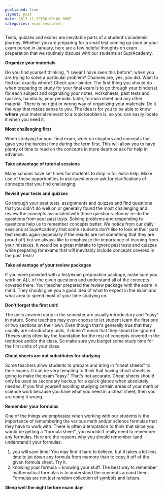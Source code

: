 ```yaml
---
published: true
layout: post
date: 2017-11-22T00:00:00.000Z
categories: exam resources
---
```


Tests, quizzes and exams are inevitable parts of a student's academic journey. Whether you are preparing for a small test coming up soon or your exam period in January, here are a few helpful thoughts on exam preparation that we routinely discuss with our students at SuprAcademy.

**Organize your materials**

Do you find yourself thinking, "I swear I have seen this before", when you are trying to solve a particular problem? Chances are, yes, you did. Want to find out exactly where? Check your binder. The first thing you should do when preparing to study for your final exam is to go through your binder(s) for each subject and organizing your notes, worksheets, past tests and quizzes, handouts, your periodic table, formula sheet and any other material. There is no right or wrong way of organizing your materials: Do it the way that makes sense to you. The idea is for you to be able to know **where** your material relevant to a topic/problem is, so you can easily locate it when you need it.

**Most challenging first**

When studying for your final exam, work on chapters and concepts that gave you the hardest time during the term first. This will allow you to have plenty of time to read on the concepts in more depth or ask for help in advance.

**Take advantage of tutorial sessions**

Many schools have set times for students to drop in for extra help. Make use of these opportunities to ask questions or ask for clarifications of concepts that you find challenging.

**Revisit your tests and quizzes**

Go through your past tests, assignments and quizzes and find questions that you didn't do well on or generally found the most challenging and review the concepts associated with those questions.
Bonus: re-do the questions from your past tests. Solving problems and responding to questions help us to remember concepts better. We notice from our daily sessions at SuprAcademy that some students don't like to look at their past test results again (especially if the results are not something that they are proud of!) but we always like to emphasize the importance of learning from your mistakes. It would be a great mistake to ignore past tests and quizzes  while preparing for exams that *will* inevitably include concepts covered in the past tests! 

**Take advantage of your review packages**

If you were provided with a test/exam preparation package, make sure you work on ALL of the given questions and understand all of the concepts covered there. Your teacher prepared the review package with the exam in mind. They should give you a good idea of what to expect in the exam and what area to spend most of your time studying on.

**Don't forget the first unit!**

The units covered early in the semester are usually introductory and "easy" in nature. Some teachers may even choose to let student learn the first one or two sections on their own. Even though that's generally true that they usually are introductory units, it doesn't mean that they should be ignored. Theses units often lay the foundation for the rest of concepts covered in the textbook and/or the class. So make sure you budget some study time for the first units of your class.

**Cheat sheets are not substitutes for studying**

Some teachers allow students to prepare and bring in "cheat sheets" to their exams. It can be very tempting to think that having cheat sheets is going to make the exam "easy." That's not accurate. Cheat sheets should only be used as secondary backup for a quick glance when absolutely needed. If you find yourself avoiding studying certain areas of your math or science work because you have what you need in a cheat sheet, then you are doing it wrong.

**Remember your formulas**

One of the things we emphasize when working with our students is the importance of remembering the various math and/or science formulas that they have to work with. There is often a temptation to think that since you would be getting a "formula sheet", you wouldn't really need to remember any formulas. 
Here are the reasons why you should remember (and understand!) your formulas:
1) you will save time! You may find it hard to believe, but it takes a lot less time to jot down any formula from memory than to copy it off of the given formula sheet. Try it.
2) knowing your formula = knowing your stuff. The best way to remember mathematical formulas is to understand the concepts around them. Formulas are not just random collection of symbols and letters.

**Sleep well the night before exam day!**
